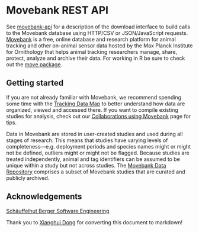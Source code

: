 # Movebank REST API
See [movebank-api](https://github.com/movebank/movebank-api-doc/blob/master/movebank-api.md) for a description of the download interface to build calls to the Movebank database using HTTP/CSV or JSON/JavaScript requests. [Movebank](https://www.movebank.org/node/2) is a free, online database and research platform for animal tracking and other on-animal sensor data hosted by the Max Planck Institute for Ornithology that helps animal tracking researchers manage, share, protect, analyze and archive their data. For working in R be sure to check out the [move package](https://cran.r-project.org/web/packages/move/index.html).

## Getting started
If you are not already familiar with Movebank, we recommend spending some time with the [Tracking Data Map](https://www.movebank.org/panel_embedded_movebank_webapp) to better understand how data are organized, viewed and accessed there. If you want to compile existing studies for analysis, check out our [Collaborations using Movebank](https://www.movebank.org/node/30029) page for tips.

Data in Movebank are stored in user-created studies and used during all stages of research. This means that studies have varying levels of completeness—e.g. deployment periods and species names might or might not be defined, outliers might or might not be flagged. Because studies are treated independently, animal and tag identifiers can be assumed to be unique within a study but not across studies. The [Movebank Data Repository](https://www.movebank.org/node/15294) comprises a subset of Movebank studies that are curated and publicly archived.

## Acknowledgements
[Schäuffelhut Berger Software Engineering](https://www.schaeuffelhut-berger.de)

Thank you to [Xianghui Dong](https://github.com/xhdong-umd) for converting this document to markdown!